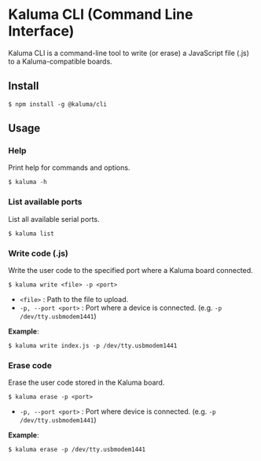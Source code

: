 # Kaluma CLI (Command Line Interface)

Kaluma CLI is a command-line tool to write (or erase) a JavaScript file (.js) to a Kaluma-compatible boards.

## Install

```
$ npm install -g @kaluma/cli
```

## Usage

### Help

Print help for commands and options.

```
$ kaluma -h
```

### List available ports

List all available serial ports.

```
$ kaluma list
```

### Write code (.js)

Write the user code to the specified port where a Kaluma board connected.

```
$ kaluma write <file> -p <port>
```

* `<file>` : Path to the file to upload.
* `-p, --port <port>` : Port where a device is connected. (e.g. `-p /dev/tty.usbmodem1441`)

__Example__:

```
$ kaluma write index.js -p /dev/tty.usbmodem1441
```

### Erase code

Erase the user code stored in the Kaluma board.

```
$ kaluma erase -p <port>
```

* `-p, --port <port>` : Port where device is connected. (e.g. `-p /dev/tty.usbmodem1441`)

__Example__:

```
$ kaluma erase -p /dev/tty.usbmodem1441
```
